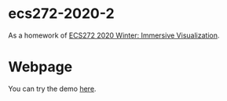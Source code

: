 # ecs272-2020-2

As a homework of [ECS272 2020 Winter: Immersive Visualization](https://github.com/ucdavis/ECS272-Winter2020).

# Webpage

You can try the demo [here](https://keita-makino.github.io/ecs272-2020-2).
